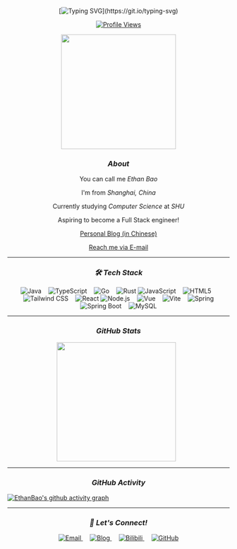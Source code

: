 <div align="center">

[![Typing SVG](https://readme-typing-svg.herokuapp.com?font=Input+Mono&weight=750&pause=1000&color=8A95EDED&center=true&vCenter=true&random=true&width=435&lines=Hi+There!+I+am+Ethan+Bao;Let's+Enjoy+The+Process+Of+Coding!)](https://git.io/typing-svg)

[![Profile Views](https://komarev.com/ghpvc/?username=EthanBao27&color=7CAEA3&style=for-the-badge)](https://github.com/EthanBao27)  

<img src="https://media1.giphy.com/media/v1.Y2lkPTc5MGI3NjExNXBkenJtZDBpb3E5NzFodDNoN2piMnBpdDRzcWdkeXk0cXFtaTBzZiZlcD12MV9pbnRlcm5hbF9naWZfYnlfaWQmY3Q9Zw/IOwzBZrp0VIpdXkYDc/giphy.gif" width="260" />

</div>


<div align="center">

_<h3>About</h3>_

You can call me _Ethan Bao_

I'm from _Shanghai, China_  

Currently studying _Computer Science_ at _SHU_

Aspiring to become a Full Stack engineer!

[Personal Blog (in Chinese)](https://baoyuxiang.fun)  

[Reach me via E-mail](mailto:522425561@qq.com)


</div>

---

<div align="center">
  
_<h3>🛠️ Tech Stack</h3>_

<p>
  <img src="https://img.shields.io/badge/Java-ED8B00?style=for-the-badge&logo=openjdk&logoColor=white" alt="Java" />&nbsp;&nbsp;&nbsp;
  <img src="https://img.shields.io/badge/TypeScript-3178C6?style=for-the-badge&logo=typescript&logoColor=white" alt="TypeScript" />&nbsp;&nbsp;&nbsp;
  <img src="https://img.shields.io/badge/Go-00ADD8?style=for-the-badge&logo=go&logoColor=white" alt="Go" />&nbsp;&nbsp;&nbsp;
  <img src="https://img.shields.io/badge/Rust-DEA584?style=for-the-badge&logo=rust&logoColor=white" alt="Rust" />
  <img src="https://img.shields.io/badge/JavaScript-F7DF1E?style=for-the-badge&logo=javascript&logoColor=black" alt="JavaScript" />&nbsp;&nbsp;&nbsp;
  <img src="https://img.shields.io/badge/HTML5-E34F26?style=for-the-badge&logo=html5&logoColor=white" alt="HTML5" />&nbsp;&nbsp;&nbsp;
  <img src="https://img.shields.io/badge/Tailwind_CSS-38B2AC?style=for-the-badge&logo=tailwind-css&logoColor=white" alt="Tailwind CSS" />&nbsp;&nbsp;&nbsp;
  <img src="https://img.shields.io/badge/React-61DAFB?style=for-the-badge&logo=react&logoColor=black" alt="React" />
  <img src="https://img.shields.io/badge/Node.js-339933?style=for-the-badge&logo=node.js&logoColor=white" alt="Node.js" />&nbsp;&nbsp;&nbsp;
  <img src="https://img.shields.io/badge/Vue-4FC08D?style=for-the-badge&logo=vue.js&logoColor=white" alt="Vue" />&nbsp;&nbsp;&nbsp;
  <img src="https://img.shields.io/badge/Vite-646CFF?style=for-the-badge&logo=vite&logoColor=white" alt="Vite" />&nbsp;&nbsp;&nbsp;
  <img src="https://img.shields.io/badge/Spring-6DB33F?style=for-the-badge&logo=spring&logoColor=white" alt="Spring" />
  <img src="https://img.shields.io/badge/SpringBoot-6DB33F?style=for-the-badge&logo=springboot&logoColor=white" alt="Spring Boot" />&nbsp;&nbsp;&nbsp;
  <img src="https://img.shields.io/badge/MySQL-4479A1?style=for-the-badge&logo=mysql&logoColor=white" alt="MySQL" />
</p>

</div>

---

<div align="center">
  
_<h3>GitHub Stats</h3>_

</div>
<div align="center">
  <a href="https://github.com/anuraghazra/github-readme-stats" style="display:inline-block; margin-right:10px;">
    <img height="270" src="https://github-readme-stats.vercel.app/api?username=EthanBao27&show_icons=true&hide=prs,issues&&bg_color=303446&text_color=c6d0f5&icon_color=ca9ee6&title_color=81c8be" />
  </a>
</div>

---

<div align="center">

_<h3>GitHub Activity</h3>_

</div>

[![EthanBao's github activity graph](https://github-readme-activity-graph.vercel.app/graph?username=EthanBao27&&bg_color=303446&text_color=c6d0f5&icon_color=ca9ee6&title_color=81c8be)](https://github.com/ashutosh00710/github-readme-activity-graph)

---

<div align="center">
  
_<h3>🚀 Let's Connect!</h3>_

</div>

<div align="center">
  
  <a href="mailto:522425561@qq.com" style="margin:0 0.5rem;">
    <img src="https://img.shields.io/badge/Email-EA4335?style=for-the-badge&logo=gmail&logoColor=white" alt="Email" />
  </a>
  
  <a href="https://baoyuxiang.fun" style="margin:0 0.5rem;">
    <img src="https://img.shields.io/badge/Blog-181717?style=for-the-badge&logo=medium&logoColor=white" alt="Blog" />
  </a>
  
  <a href="https://space.bilibili.com/31855043" style="margin:0 0.5rem;">
    <img src="https://img.shields.io/badge/Bilibili-00A1D6?style=for-the-badge&logo=bilibili&logoColor=white" alt="Bilibili" />
  </a>
  
  <a href="https://github.com/EthanBao27" style="margin:0 0.5rem;">
    <img src="https://img.shields.io/badge/GitHub-181717?style=for-the-badge&logo=github&logoColor=white" alt="GitHub" />
  </a>
  
</div>
